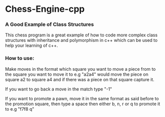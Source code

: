 # Chess-Engine-cpp

### A Good Example of Class Structures
This chess program is a great example of how to code more complex class structures with inheritance and polymorphism in c++
which can be used to help your learning of c++.

### How to use:
Make moves in the format which square you want to move a piece from to the square you want to move it to e.g "a2a4" would move
the piece on square a2 to square a4 and if there was a piece on that square capture it.

If you want to go back a move in the match type "-1"

If you want to promote a pawn, move it in the same format as said before to the promotion square, then type
a space then either b, n, r or q to promote it to e.g "f7f8 q"
